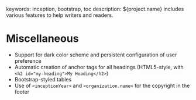 keywords: inception, bootstrap, toc
description: ${project.name} includes various features to help writers and readers.

# Miscellaneous

* Support for dark color scheme and persistent configuration of user preference
* Automatic creation of anchor tags for all headings (HTML5-style, with `<h2 id="my-heading">My Heading</h2>`)
* Bootstrap-styled tables
* Use of `<inceptionYear>` and `<organization.name>` for the copyright in the footer